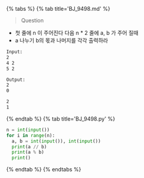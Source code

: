 {% tabs %}
{% tab title='BJ_9498.md' %}

> Question

* 첫 줄에 n 이 주어진다 다음 n * 2 줄에 a, b 가 주어 질때
* a 나누기 b의 몫과 나머지를 각각 출력하라

```txt
Input:
2
4 2
5 2

Output:
2
0

2
1

```

{% endtab %}
{% tab title='BJ_9498.py' %}

```py
n = int(input())
for i in range(n):
  a, b = int(input()), int(input())
  print(a // b)
  print(a % b)
  print()
```

{% endtab %}
{% endtabs %}
